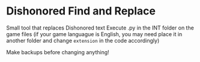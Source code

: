 # Dishonored Find and Replace
 Small tool that replaces Dishonored text 
 Execute .py in the INT folder on the game files (if your game languague is English, you may need place it in another folder  and change `extension` in the code accordingly)

Make backups before changing anything!
